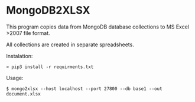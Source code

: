 # MongoDB2XLSX

This program copies data from MongoDB database collections to MS Excel >2007 file format.

All collections are created in separate spreadsheets.

Instalation:
```
> pip3 install -r requirments.txt
```

Usage:
```
$ mongo2xlsx --host localhost --port 27800 --db base1 --out document.xlsx
```